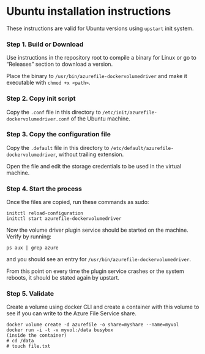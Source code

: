 # Ubuntu installation instructions

These instructions are valid for Ubuntu versions using `upstart` init system.

### Step 1. Build or Download

Use instructions in the repository root to compile a binary for Linux or
go to “Releases” section to download a version.

Place the binary to `/usr/bin/azurefile-dockervolumedriver` and make it
executable with `chmod +x <path>`.

### Step 2. Copy init script

Copy the `.conf` file in this directory to `/etc/init/azurefile-dockervolumedriver.conf`
of the Ubuntu machine.

### Step 3. Copy the configuration file

Copy the `.default` file in this directory to `/etc/default/azurefile-dockervolumedriver`,
without trailing extension.

Open the file and edit the storage credentials to be used in the virtual machine.

### Step 4. Start the process

Once the files are copied, run these commands as sudo:

    initctl reload-configuration
    initctl start azurefile-dockervolumedriver

Now the volume driver plugin service should be started on the machine. Verify by running:

    ps aux | grep azure

and you should see an entry for `/usr/bin/azurefile-dockervolumedriver`.

From this point on every time the plugin service crashes or the system reboots, it should
be stated again by upstart.

### Step 5. Validate

Create a volume using docker CLI and create a container with this volume to see if you can
write to the Azure File Service share.

    docker volume create -d azurefile -o share=myshare --name=myvol
    docker run -i -t -v myvol:/data busybox
    (inside the container)
    # cd /data
    # touch file.txt

